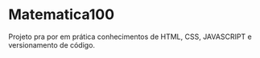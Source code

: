 # Matematica100
 Projeto pra por em prática conhecimentos de HTML, CSS, JAVASCRIPT e versionamento de código.
